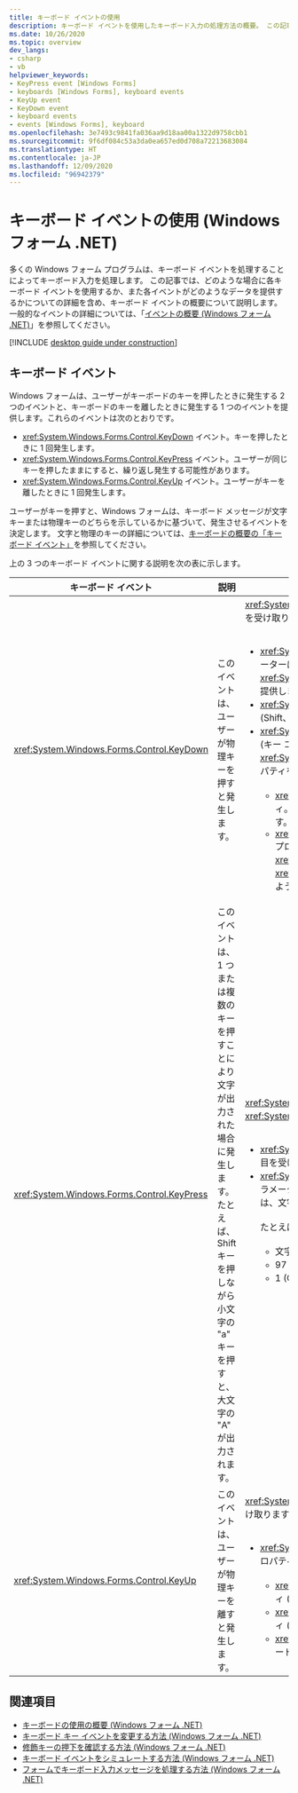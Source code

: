 ```yaml
---
title: キーボード イベントの使用
description: キーボード イベントを使用したキーボード入力の処理方法の概要。 この記事では、キーボード関連のイベントの一覧と、それらを使用するタイミングについて説明します。
ms.date: 10/26/2020
ms.topic: overview
dev_langs:
- csharp
- vb
helpviewer_keywords:
- KeyPress event [Windows Forms]
- keyboards [Windows Forms], keyboard events
- KeyUp event
- KeyDown event
- keyboard events
- events [Windows Forms], keyboard
ms.openlocfilehash: 3e7493c9841fa036aa9d18aa00a1322d9758cbb1
ms.sourcegitcommit: 9f6df084c53a3da0ea657ed0d708a72213683084
ms.translationtype: HT
ms.contentlocale: ja-JP
ms.lasthandoff: 12/09/2020
ms.locfileid: "96942379"
---
```

# <a name="using-keyboard-events-windows-forms-net"></a>キーボード イベントの使用 (Windows フォーム .NET)

多くの Windows フォーム プログラムは、キーボード イベントを処理することによってキーボード入力を処理します。 この記事では、どのような場合に各キーボード イベントを使用するか、また各イベントがどのようなデータを提供するかについての詳細を含め、キーボード イベントの概要について説明します。 一般的なイベントの詳細については、「[イベントの概要 (Windows フォーム .NET)](../forms/events.md)」を参照してください。

[!INCLUDE [desktop guide under construction](../../includes/desktop-guide-preview-note.md)]

## <a name="keyboard-events"></a>キーボード イベント

Windows フォームは、ユーザーがキーボードのキーを押したときに発生する 2 つのイベントと、キーボードのキーを離したときに発生する 1 つのイベントを提供します。これらのイベントは次のとおりです。

- <xref:System.Windows.Forms.Control.KeyDown> イベント。キーを押したときに 1 回発生します。
- <xref:System.Windows.Forms.Control.KeyPress> イベント。ユーザーが同じキーを押したままにすると、繰り返し発生する可能性があります。
- <xref:System.Windows.Forms.Control.KeyUp> イベント。ユーザーがキーを離したときに 1 回発生します。

ユーザーがキーを押すと、Windows フォームは、キーボード メッセージが文字キーまたは物理キーのどちらを示しているかに基づいて、発生させるイベントを決定します。 文字と物理のキーの詳細については、[キーボードの概要の「キーボード イベント」](overview.md#keyboard-events)を参照してください。

上の 3 つのキーボード イベントに関する説明を次の表に示します。

|キーボード イベント|説明|結果|
|--------------------|-----------------|-------------|
|<xref:System.Windows.Forms.Control.KeyDown>|このイベントは、ユーザーが物理キーを押すと発生します。|<xref:System.Windows.Forms.Control.KeyDown> のハンドラーは、次の項目を受け取ります。<br /><br /> <ul><li><xref:System.Windows.Forms.KeyEventArgs> パラメーター。このパラメーターは、物理キーボード ボタンを示す <xref:System.Windows.Forms.KeyEventArgs.KeyCode%2A> プロパティを提供します。</li><li><xref:System.Windows.Forms.KeyEventArgs.Modifiers%2A> プロパティ (Shift、Ctrl、または Alt キー)。</li><li><xref:System.Windows.Forms.KeyEventArgs.KeyData%2A> プロパティ (キー コードと修飾子を組み合わせます)。 また、<xref:System.Windows.Forms.KeyEventArgs> パラメーターは、次のプロパティを提供します。<br /><br /> <ul><li><xref:System.Windows.Forms.KeyEventArgs.Handled%2A> プロパティ。基となるコントロールがキーを受け取らないように設定できます。</li><li><xref:System.Windows.Forms.KeyEventArgs.SuppressKeyPress%2A> プロパティ。これを使用すると、特定のキーストロークで <xref:System.Windows.Forms.Control.KeyPress> イベントと <xref:System.Windows.Forms.Control.KeyUp> イベントが発生しないようにすることができます。</li></ul></li></ul>|
|<xref:System.Windows.Forms.Control.KeyPress>|このイベントは、1 つまたは複数のキーを押すことにより文字が出力された場合に発生します。 たとえば、Shift キーを押しながら小文字の "a" キーを押すと、大文字の "A" が出力されます。|<xref:System.Windows.Forms.Control.KeyPress> は、<xref:System.Windows.Forms.Control.KeyDown> の後に発生します。<br /><br /> <ul><li><xref:System.Windows.Forms.Control.KeyPress> のハンドラーは、次の項目を受け取ります。</li><li><xref:System.Windows.Forms.KeyPressEventArgs> パラメーター。このパラメーターには、押したキーの文字コードが入ります。 この文字コードは、文字キーと修飾子キーの組み合わせごとに一意です。<br /><br />     たとえば、"A" キーは次の文字コードを生成します。<br /><br /> <ul><li>文字コード 65 (Shift キーまたは Caps Lock キーと一緒に押した場合)</li><li>97 (単独で押した場合)</li><li>1 (Ctrl キーと一緒に押した場合)</li></ul></li></ul>|
|<xref:System.Windows.Forms.Control.KeyUp>|このイベントは、ユーザーが物理キーを離すと発生します。|<xref:System.Windows.Forms.Control.KeyUp> のハンドラーは、次の項目を受け取ります。<br /><br /> <ul><li><xref:System.Windows.Forms.KeyEventArgs> パラメーターの値。次のプロパティを提供します。<br /><br /> <ul><li><xref:System.Windows.Forms.KeyEventArgs.KeyCode%2A> プロパティ (物理キーボード ボタンを示します)。</li><li><xref:System.Windows.Forms.KeyEventArgs.Modifiers%2A> プロパティ (Shift、Ctrl、または Alt キー)。</li><li><xref:System.Globalization.SortKey.KeyData%2A> プロパティ (キー コードと修飾子を組み合わせます)。</li></ul></li></ul>|

## <a name="see-also"></a>関連項目

- [キーボードの使用の概要 (Windows フォーム .NET)](overview.md)
- [キーボード キー イベントを変更する方法 (Windows フォーム .NET)](how-to-change-key-press.md)
- [修飾キーの押下を確認する方法 (Windows フォーム .NET)](how-to-check-modifier-key.md)
- [キーボード イベントをシミュレートする方法 (Windows フォーム .NET)](how-to-simulate-events.md)
- [フォームでキーボード入力メッセージを処理する方法 (Windows フォーム .NET)](how-to-handle-forms.md)
